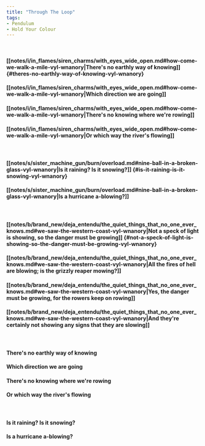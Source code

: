 ```yaml
---
title: "Through The Loop"
tags:
- Pendulum
- Hold Your Colour
---
```

&nbsp;
#### [[notes/i/in_flames/siren_charms/with_eyes_wide_open.md#how-come-we-walk-a-mile-vyl-wnanory|There's no earthly way of knowing]] {#theres-no-earthly-way-of-knowing-vyl-wnanory}
#### [[notes/i/in_flames/siren_charms/with_eyes_wide_open.md#how-come-we-walk-a-mile-vyl-wnanory|Which direction we are going]]
#### [[notes/i/in_flames/siren_charms/with_eyes_wide_open.md#how-come-we-walk-a-mile-vyl-wnanory|There's no knowing where we're rowing]]
#### [[notes/i/in_flames/siren_charms/with_eyes_wide_open.md#how-come-we-walk-a-mile-vyl-wnanory|Or which way the river's flowing]]
&nbsp;
#### [[notes/s/sister_machine_gun/burn/overload.md#nine-ball-in-a-broken-glass-vyl-wnanory|Is it raining? Is it snowing?]] {#is-it-raining-is-it-snowing-vyl-wnanory}
#### [[notes/s/sister_machine_gun/burn/overload.md#nine-ball-in-a-broken-glass-vyl-wnanory|Is a hurricane a-blowing?]]
&nbsp;
#### [[notes/b/brand_new/deja_entendu/the_quiet_things_that_no_one_ever_knows.md#we-saw-the-western-coast-vyl-wnanory|Not a speck of light is showing, so the danger must be growing]] {#not-a-speck-of-light-is-showing-so-the-danger-must-be-growing-vyl-wnanory}
#### [[notes/b/brand_new/deja_entendu/the_quiet_things_that_no_one_ever_knows.md#we-saw-the-western-coast-vyl-wnanory|All the fires of hell are blowing; is the grizzly reaper mowing?]]
#### [[notes/b/brand_new/deja_entendu/the_quiet_things_that_no_one_ever_knows.md#we-saw-the-western-coast-vyl-wnanory|Yes, the danger must be growing, for the rowers keep on rowing]]
#### [[notes/b/brand_new/deja_entendu/the_quiet_things_that_no_one_ever_knows.md#we-saw-the-western-coast-vyl-wnanory|And they're certainly not showing any signs that they are slowing]]
&nbsp;
#### There's no earthly way of knowing
#### Which direction we are going
#### There's no knowing where we're rowing
#### Or which way the river's flowing
&nbsp;
#### Is it raining? Is it snowing?
#### Is a hurricane a-blowing?
